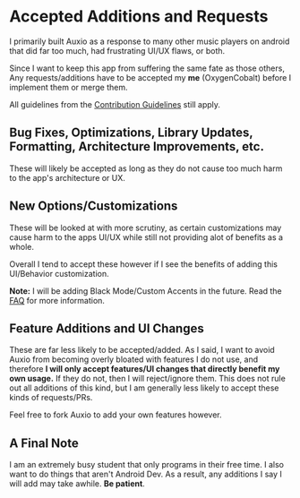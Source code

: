 # Accepted Additions and Requests

I primarily built Auxio as a response to many other music players on android that did far too much, had frustrating UI/UX flaws, or both.

Since I want to keep this app from suffering the same fate as those others, Any requests/additions have to be accepted my **me** (OxygenCobalt) before I implement them or merge them.

All guidelines from the [Contribution Guidelines](../.github/CONTRIBUTING.md) still apply.

## Bug Fixes, Optimizations, Library Updates, Formatting, Architecture Improvements, etc.

These will likely be accepted as long as they do not cause too much harm to the app's architecture or UX.

## New Options/Customizations

These will be looked at with more scrutiny, as certain customizations may cause harm to the apps UI/UX while still not providing alot of benefits as a whole.

Overall I tend to accept these however if I see the benefits of adding this UI/Behavior customization.

**Note:** I will be adding Black Mode/Custom Accents in the future. Read the [FAQ](FAQ.md) for more information.

## Feature Additions and UI Changes

These are far less likely to be accepted/added. As I said, I want to avoid Auxio from becoming overly bloated with features I do not use, and therefore **I will only accept features/UI changes that directly benefit my own usage.** If they do not, then I will reject/ignore them. This does not rule out all additions of this kind, but I am generally less likely to accept these kinds of requests/PRs.

Feel free to fork Auxio to add your own features however.

## A Final Note

I am an extremely busy student that only programs in their free time. I also want to do things that aren't Android Dev. As a result, any additions I say I will add may take awhile. **Be patient**.